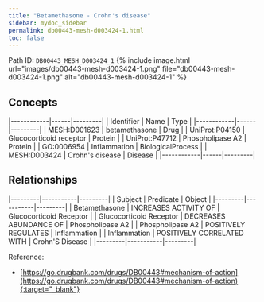 ```yaml
---
title: "Betamethasone - Crohn's disease"
sidebar: mydoc_sidebar
permalink: db00443-mesh-d003424-1.html
toc: false 
---
```



Path ID: `DB00443_MESH_D003424_1`
{% include image.html url="images/db00443-mesh-d003424-1.png" file="db00443-mesh-d003424-1.png" alt="db00443-mesh-d003424-1" %}

## Concepts

|------------|------|---------|
| Identifier | Name | Type    |
|------------|------|---------|
| MESH:D001623 | betamethasone | Drug |
| UniProt:P04150 | Glucocorticoid receptor | Protein |
| UniProt:P47712 | Phospholipase A2 | Protein |
| GO:0006954 | Inflammation | BiologicalProcess |
| MESH:D003424 | Crohn's disease | Disease |
|------------|------|---------|

## Relationships

|---------|-----------|---------|
| Subject | Predicate | Object  |
|---------|-----------|---------|
| Betamethasone | INCREASES ACTIVITY OF | Glucocorticoid Receptor |
| Glucocorticoid Receptor | DECREASES ABUNDANCE OF | Phospholipase A2 |
| Phospholipase A2 | POSITIVELY REGULATES | Inflammation |
| Inflammation | POSITIVELY CORRELATED WITH | Crohn'S Disease |
|---------|-----------|---------|

Reference:
  - [https://go.drugbank.com/drugs/DB00443#mechanism-of-action](https://go.drugbank.com/drugs/DB00443#mechanism-of-action){:target="_blank"}
